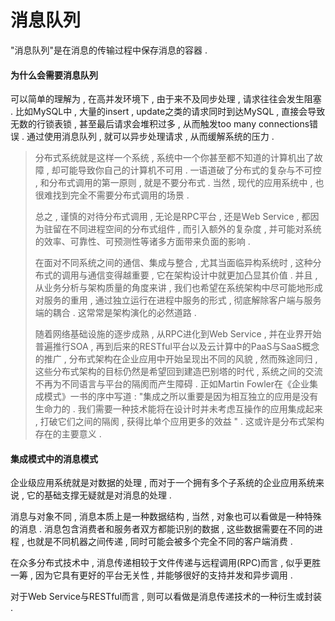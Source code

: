 # 消息队列

"消息队列"是在消息的传输过程中保存消息的容器 .

#### 为什么会需要消息队列

可以简单的理解为 , 在高并发环境下 , 由于来不及同步处理 , 请求往往会发生阻塞 . 比如MySQL中 , 大量的insert , update之类的请求同时到达MySQL , 直接会导致无数的行锁表锁 , 甚至最后请求会堆积过多 , 从而触发too many connections错误 . 通过使用消息队列 , 就可以异步处理请求 , 从而缓解系统的压力 .

> 分布式系统就是这样一个系统 , 系统中一个你甚至都不知道的计算机出了故障 , 却可能导致你自己的计算机不可用 . 一语道破了分布式的复杂与不可控 , 和分布式调用的第一原则 , 就是不要分布式 . 当然 , 现代的应用系统中 , 也很难找到完全不需要分布式调用的场景 .
>
> 总之 , 谨慎的对待分布式调用 , 无论是RPC平台 , 还是Web Service , 都因为驻留在不同进程空间的分布式组件 , 而引入额外的复杂度 , 并可能对系统的效率、可靠性、可预测性等诸多方面带来负面的影响 .
>
> 在面对不同系统之间的通信、集成与整合 , 尤其当面临异构系统时 , 这种分布式的调用与通信变得越重要 , 它在架构设计中就更加凸显其价值 . 并且 , 从业务分析与架构质量的角度来讲 , 我们也希望在系统架构中尽可能地形成对服务的重用 , 通过独立运行在进程中服务的形式 , 彻底解除客户端与服务端的耦合 . 这常常是架构演化的必然道路 .
>
> 随着网络基础设施的逐步成熟 , 从RPC进化到Web Service , 并在业界开始普遍推行SOA , 再到后来的RESTful平台以及云计算中的PaaS与SaaS概念的推广 , 分布式架构在企业应用中开始呈现出不同的风貌 , 然而殊途同归 , 这些分布式架构的目标仍然是希望回到建造巴别塔的时代 , 系统之间的交流不再为不同语言与平台的隔阂而产生障碍 . 正如Martin Fowler在《企业集成模式》一书的序中写道 : "集成之所以重要是因为相互独立的应用是没有生命力的 . 我们需要一种技术能将在设计时并未考虑互操作的应用集成起来 , 打破它们之间的隔阂 , 获得比单个应用更多的效益 " . 这或许是分布式架构存在的主要意义 .

#### 集成模式中的消息模式

企业级应用系统就是对数据的处理 , 而对于一个拥有多个子系统的企业应用系统来说 , 它的基础支撑无疑就是对消息的处理 .

消息与对象不同 , 消息本质上是一种数据结构 , 当然 , 对象也可以看做是一种特殊的消息 . 消息包含消费者和服务者双方都能识别的数据 , 这些数据需要在不同的进程 , 也就是不同机器之间传递 , 同时可能会被多个完全不同的客户端消费 . 

在众多分布式技术中 , 消息传递相较于文件传递与远程调用\(RPC\)而言 , 似乎更胜一筹 , 因为它具有更好的平台无关性 , 并能够很好的支持并发和异步调用 . 

对于Web Service与RESTful而言 , 则可以看做是消息传递技术的一种衍生或封装 . 



